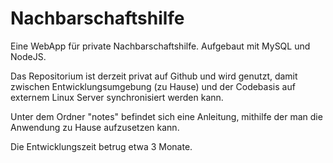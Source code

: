 # Nachbarschaftshilfe

Eine WebApp für private Nachbarschaftshilfe. Aufgebaut mit MySQL und NodeJS.

Das Repositorium ist derzeit privat auf Github und wird genutzt, damit zwischen Entwicklungsumgebung 
(zu Hause) und der Codebasis auf externem Linux Server synchronisiert werden kann. 

Unter dem Ordner "notes" befindet sich eine Anleitung, mithilfe der man die Anwendung 
zu Hause aufzusetzen kann.

Die Entwicklungszeit betrug etwa 3 Monate.